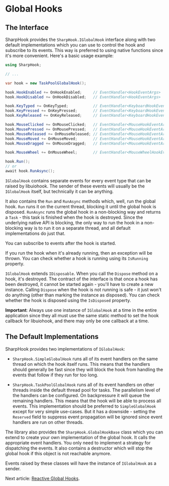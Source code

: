 # Global Hooks

## The Interface

SharpHook provides the `SharpHook.IGlobalHook` interface along with two default implementations which you can use
to control the hook and subscribe to its events. This way is preferred to using native functions since it's more
convenient. Here's a basic usage example:

```C#
using SharpHook;

// ...

var hook = new TaskPoolGlobalHook();

hook.HookEnabled += OnHookEnabled;     // EventHandler<HookEventArgs>
hook.HookDisabled += OnHookDisabled;   // EventHandler<HookEventArgs>

hook.KeyTyped += OnKeyTyped;           // EventHandler<KeyboardHookEventArgs>
hook.KeyPressed += OnKeyPressed;       // EventHandler<KeyboardHookEventArgs>
hook.KeyReleased += OnKeyReleased;     // EventHandler<KeyboardHookEventArgs>

hook.MouseClicked += OnMouseClicked;   // EventHandler<MouseHookEventArgs>
hook.MousePressed += OnMousePressed;   // EventHandler<MouseHookEventArgs>
hook.MouseReleased += OnMouseReleased; // EventHandler<MouseHookEventArgs>
hook.MouseMoved += OnMouseMoved;       // EventHandler<MouseHookEventArgs>
hook.MouseDragged += OnMouseDragged;   // EventHandler<MouseHookEventArgs>

hook.MouseWheel += OnMouseWheel;       // EventHandler<MouseWheelHookEventArgs>

hook.Run();
// or
await hook.RunAsync();
```

`IGlobalHook` contains separate events for every event type that can be raised by libuiohook. The sender of these
events will usually be the `IGlobalHook` itself, but technically it can be anything.

It also contains the `Run` and `RunAsync` methods which, well, run the global hook. `Run` runs it on the current thread,
blocking it until the global hook is disposed. `RunAsync` runs the global hook in a non-blocking way and returns a
`Task` - this task is finished when the hook is destroyed. Since the underlying native API is blocking, the only way to
run the hook in a non-blocking way is to run it on a separate thread, and all default implementations do just that.

You can subscribe to events after the hook is started.

If you run the hook when it's already running, then an exception will be thrown. You can check whether a hook is running
using its `IsRunning` property.

`IGlobalHook` extends `IDisposable`. When you call the `Dispose` method on a hook, it's destroyed. The contract of
the interface is that once a hook has been destroyed, it cannot be started again - you'll have to create a new instance.
Calling `Dispose` when the hook is not running is safe - it just won't do anything (other than marking the instance as
disposed). You can check whether the hook is disposed using the `IsDisposed` property.

**Important**: Always use one instance of `IGlobalHook` at a time in the entire application since they all must use
the same static method to set the hook callback for libuiohook, and there may only be one callback at a time.

## The Default Implementations

SharpHook provides two implementations of `IGlobalHook`:

- `SharpHook.SimpleGlobalHook` runs all of its event handlers on the same thread on which the hook itself runs. This
means that the handlers should generally be fast since they will block the hook from handling the events that follow if
they run for too long.

- `SharpHook.TaskPoolGlobalHook` runs all of its event handlers on other threads inside the default thread pool for
tasks. The parallelism level of the handlers can be configured. On backpressure it will queue the remaining handlers.
This means that the hook will be able to process all events. This implementation should be preferred to
`SimpleGlobalHook` except for very simple use-cases. But it has a downside - setting the `Reserved` field to suppress
event propagation will be ignored since event handlers are run on other threads.

The library also provides the `SharpHook.GlobalHookBase` class which you can extend to create your own implementation
of the global hook. It calls the appropriate event handlers. You only need to implement a strategy for dispatching the
events. It also contains a destructor which will stop the global hook if this object is not reachable anymore.

Events raised by these classes will have the instance of `IGlobalHook` as a sender.

Next article: [Reactive Global Hooks](reactive.md).
